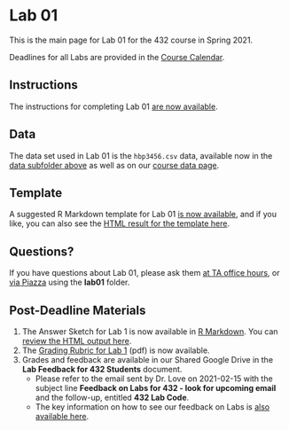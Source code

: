 # Lab 01 

This is the main page for Lab 01 for the 432 course in Spring 2021.

Deadlines for all Labs are provided in the [Course Calendar](https://thomaselove.github.io/432/calendar.html).

## Instructions

The instructions for completing Lab 01 [are now available](https://github.com/THOMASELOVE/432-2021/blob/master/labs/lab01/lab01_instructions.md).

## Data

The data set used in Lab 01 is the `hbp3456.csv` data, available now in the [data subfolder above](https://github.com/THOMASELOVE/432-2021/tree/master/labs/lab01/data) as well as on our [course data page](https://github.com/THOMASELOVE/432-data).

## Template

A suggested R Markdown template for Lab 01 [is now available](https://github.com/THOMASELOVE/432-2021/blob/master/labs/lab01/lab01_template.Rmd), and if you like, you can also see the [HTML result for the template here](https://rpubs.com/TELOVE/lab01-template-432-2021).

## Questions?

If you have questions about Lab 01, please ask them [at TA office hours](https://thomaselove.github.io/432/contact.html), or [via Piazza](https://piazza.com/case/spring2021/pqhs432) using the **lab01** folder.

## Post-Deadline Materials

1. The Answer Sketch for Lab 1 is now available in [R Markdown](https://github.com/THOMASELOVE/432-2021/blob/master/labs/lab01/sketch/2021-02-08_lab01_sketch.Rmd). You can [review the HTML output here](https://rpubs.com/TELOVE/sketch_01_432_2021).
2. The [Grading Rubric for Lab 1](https://github.com/THOMASELOVE/432-2021/blob/master/labs/lab01/sketch/lab01_rubric.pdf) (pdf) is now available.
3. Grades and feedback are available in our Shared Google Drive in the **Lab Feedback for 432 Students** document. 
    - Please refer to the email sent by Dr. Love on 2021-02-15 with the subject line **Feedback on Labs for 432 - look for upcoming email** and the follow-up, entitled **432 Lab Code**.
    - The key information on how to see our feedback on Labs is [also available here](https://github.com/THOMASELOVE/432-2021/tree/master/labs#seeing-our-feedback-on-your-work).
